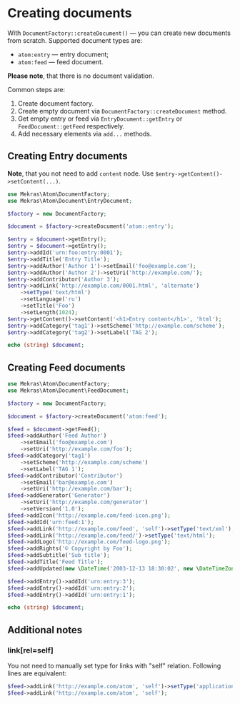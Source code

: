 # Creating documents

With `DocumentFactory::createDocument()` — you can create new documents from scratch. Supported
document types are:

- `atom:entry` — entry document;
- `atom:feed` — feed document.

**Please note**, that there is no document validation.
 
Common steps are:

1. Create document factory.
2. Create empty document via `DocumentFactory::createDocument` method.
3. Get empty entry or feed via `EntryDocument::getEntry` or `FeedDocument::getFeed` respectively.
4. Add necessary elements via `add...` methods.

## Creating Entry documents

**Note**, that you not need to add `content` node. Use `$entry->getContent()->setContent(...)`.

```php
use Mekras\Atom\DocumentFactory;
use Mekras\Atom\Document\EntryDocument;

$factory = new DocumentFactory;

$document = $factory->createDocument('atom::entry');

$entry = $document->getEntry();
$entry = $document->getEntry();
$entry->addId('urn:foo:entry:0001');
$entry->addTitle('Entry Title');
$entry->addAuthor('Author 1')->setEmail('foo@example.com');
$entry->addAuthor('Author 2')->setUri('http://example.com/');
$entry->addContributor('Author 3');
$entry->addLink('http://example.com/0001.html', 'alternate')
    ->setType('text/html')
    ->setLanguage('ru')
    ->setTitle('Foo')
    ->setLength(1024);
$entry->getContent()->setContent('<h1>Entry content</h1>', 'html');
$entry->addCategory('tag1')->setScheme('http://example.com/scheme');
$entry->addCategory('tag2')->setLabel('TAG 2');

echo (string) $document;
```
## Creating Feed documents

```php
use Mekras\Atom\DocumentFactory;
use Mekras\Atom\Document\FeedDocument;

$factory = new DocumentFactory;

$document = $factory->createDocument('atom:feed');

$feed = $document->getFeed();
$feed->addAuthor('Feed Author')
    ->setEmail('foo@example.com')
    ->setUri('http://example.com/foo');
$feed->addCategory('tag1')
    ->setScheme('http://example.com/scheme')
    ->setLabel('TAG 1');
$feed->addContributor('Contributor')
    ->setEmail('bar@example.com')
    ->setUri('http://example.com/bar');
$feed->addGenerator('Generator')
    ->setUri('http://example.com/generator')
    ->setVersion('1.0');
$feed->addIcon('http://example.com/feed-icon.png');
$feed->addId('urn:feed:1');
$feed->addLink('http://example.com/feed', 'self')->setType('text/xml');
$feed->addLink('http://example.com/feed/')->setType('text/html');
$feed->addLogo('http://example.com/feed-logo.png');
$feed->addRights('© Copyright by Foo');
$feed->addSubtitle('Sub title');
$feed->addTitle('Feed Title');
$feed->addUpdated(new \DateTime('2003-12-13 18:30:02', new \DateTimeZone('+1:00')));

$feed->addEntry()->addId('urn:entry:3');
$feed->addEntry()->addId('urn:entry:2');
$feed->addEntry()->addId('urn:entry:1');

echo (string) $document;
```

## Additional notes

### link[rel=self]

You not need to manually set type for links with "self" relation. Following lines are equivalent:
 
```php
$feed->addLink('http://example.com/atom', 'self')->setType('application/atom+xml');
$feed->addLink('http://example.com/atom', 'self');
```
